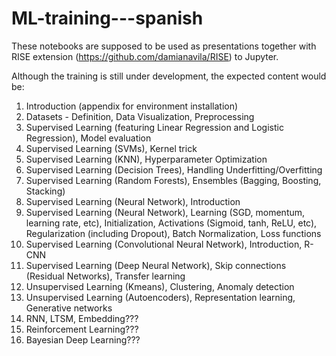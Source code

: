 # ML-training---spanish

These notebooks are supposed to be used as presentations together with RISE extension (https://github.com/damianavila/RISE) to Jupyter. 

Although the training is still under development, the expected content would be:

1. Introduction (appendix for environment installation)
1. Datasets - Definition, Data Visualization, Preprocessing
1. Supervised Learning (featuring Linear Regression and Logistic Regression), Model evaluation
1. Supervised Learning (SVMs), Kernel trick
1. Supervised Learning (KNN), Hyperparameter Optimization
1. Supervised Learning (Decision Trees), Handling Underfitting/Overfitting
1. Supervised Learning (Random Forests), Ensembles (Bagging, Boosting, Stacking)
1. Supervised Learning (Neural Network), Introduction
1. Supervised Learning (Neural Network), Learning (SGD, momentum, learning rate, etc), Initialization, Activations (Sigmoid, tanh, ReLU, etc), Regularization (including Dropout), Batch Normalization, Loss functions
1. Supervised Learning (Convolutional Neural Network), Introduction, R-CNN
1. Supervised Learning (Deep Neural Network), Skip connections (Residual Networks), Transfer learning
1. Unsupervised Learning (Kmeans), Clustering, Anomaly detection
1. Unsupervised Learning (Autoencoders), Representation learning, Generative networks
1. RNN, LTSM, Embedding???
1. Reinforcement Learning???
1. Bayesian Deep Learning???
